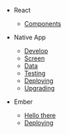 - React
  - [Components](react-components.md)

- Native App
  - [Develop](native-develop.md)
  - [Screen](native-screen.md)
  - [Data](native-data.md)
  - [Testing](testing.md)
  - [Deploying](native-deploy.md)
  - [Upgrading](native-upgrading.md)

- Ember
  - [Hello there](ember-intro.md)
  - [Deploying](ember-deploy.md)
